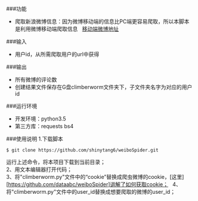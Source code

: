 ###功能   
* 爬取新浪微博信息：因为微博移动端的信息比PC端更容易爬取，所以本脚本是利用微博移动端爬取信息    [移动端微博地址](weibo.cn)     

###输入   
* 用户id，从所需爬取用户的url中获得

###输出   
* 所有微博的评论数   
* 创建结果文件保存在G盘climberworm文件夹下，子文件夹名字为对应的用户id

###运行环境  
* 开发环境：python3.5  
* 第三方库：requests bs4

###使用说明
1.下载脚本   
   
    $ git clone https://github.com/shinytang6/weiboSpider.git
运行上述命令，将本项目下载到当前目录；   
2、用文本编辑器打开代码；   
3、将"climberworm.py"文件中的“cookie”替换成爬虫微博的cookie，[这里][https://github.com/dataabc/weiboSpider]讲解了如何获取cookie；   
4、将"climberworm.py"文件中的user_id替换成想要爬取的微博的user_id；
